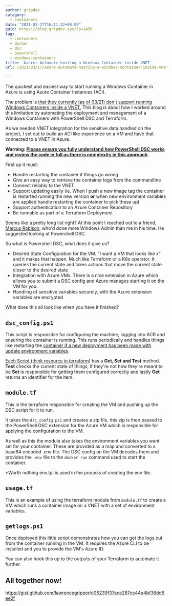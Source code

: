 ```yaml
---
author: gripdev
category:
  - containers
date: "2021-03-17T16:11:32+00:00"
guid: https://blog.gripdev.xyz/?p=1439
tag:
  - containers
  - docker
  - dsc
  - powershell
  - windows-containers
title: 'Azure: Automate hosting a Windows Container inside VNET'
url: /2021/03/17/azure-automate-hosting-a-windows-container-inside-vnet/

---
```

The quickest and easiest way to start running a Windows Container in Azure is using Azure Container Instances (ACI).

The problem is [that they currently (as of 03/21) don't support running Windows Containers inside a VNET.](https://docs.microsoft.com/en-us/azure/container-instances/container-instances-region-availability#windows-container-groups) This blog is about how I worked around this limitation by automating the deployment and management of a Windows Containers with PowerShell DSC and Terraform.

As we needed VNET integration for the sensitive data handled on the project, I set out to build an ACI like experience on a VM and have that connected to a VNET in Azure.

**Warning: [Please ensure you fully understand how PowerShell DSC works and review the code in full as there is complexity in this approach](https://docs.microsoft.com/en-us/powershell/scripting/dsc/reference/resources/windows/scriptResource?view=powershell-7.1&viewFallbackFrom=powershell-7.).**

First up it must:

- Handle restarting the container if things go wrong
- Give an easy way to retrieve the container logs from the commandline
- Connect reliably to the VNET
- Support updating easily (ie. When I push a new image tag the container is restarted running the new version **or** when new environment variables are applied handle restarting the container to pick these up)
- Support authentication to an Azure Container Repository
- Be runnable as part of a Terraform Deployment

Seems like a pretty long list right? At this point I reached out to a friend, [Marcus Robison,](https://twitter.com/techdiction) who'd done more Windows Admin than me in his time. He suggested looking at Powershell DSC.

So what is Powershell DSC, what does it give us?

- Desired State Configuration for the VM. "I want a VM that looks like x" and it makes that happen. Much like Terraform or a K8s operator. It queries the current state and takes actions that move the current state closer to the desired state
- Integration with Azure VMs. There is a nice extension in Azure which allows you to submit a DSC config and Azure manages starting it on the VM for you.
- Handling of sensitive variables securely, with the Azure extension variables are encrypted

What does this all look like when you have it finished?

## `dsc_config.ps1`

This script is responsible for configuring the machine, logging into ACR and ensuring the container is running. This runs periodically and handles things like restarting the [container if a new deployment has been made with update environment variables](https://gist.github.com/lawrencegripper/c06239f37ace287ce44e4bf36dd6ee2f#file-dsc_config-ps1-L223-L238).

[Each Script (think resource in terraform](https://docs.microsoft.com/en-us/powershell/scripting/dsc/reference/resources/windows/scriptResource?view=powershell-7.1&viewFallbackFrom=powershell-7.)) has a **Get, Set and Test** method. **Test** checks the current state of things, if they're not how they're meant to be **Set** is responsible for getting them configured correctly and lastly **Get** returns an identifier for the item.

## `module.tf`

This is the terraform responsible for creating the VM and pushing up the DSC script for it to run.

It takes the `dsc_config.ps1` and creates a zip file, this zip is then passed to the PowerShell DSC extension for the Azure VM which is responsible for applying the configuration to the VM.

As well as this the module also takes the environment variables you want set for your container. These are provided as a map and converted to a base64 encoded .env file. The DSC config on the VM decodes them and provides the `.env` file to the `docker run` command used to start the container.

\*Worth nothing env.tpl is used in the process of creating the env file.

## `usage.tf`

This is an example of using the terraform module from `module.tf` to create a VM which runs a container image on a VNET with a set of environment variables.

## `getlogs.ps1`

Once deployed this little script demonstrates how you can get the logs out from the container running in the VM. It requires the Azure CLI to be installed and you to provide the VM's Azure ID.

You can also hook this up to the outputs of your Terraform to automate it further.

## All together now!

https://gist.github.com/lawrencegripper/c06239f37ace287ce44e4bf36dd6ee2f
